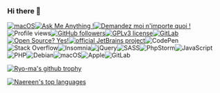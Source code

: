 ### Hi there 👋

<!--
**pitichampi/pitichampi** is a ✨ _special_ ✨ repository because its `README.md` (this file) appears on your GitHub profile.

Here are some ideas to get you started:

- 🔭 I’m currently working on ...
- 🌱 I’m currently learning ...
- 👯 I’m looking to collaborate on ...
- 🤔 I’m looking for help with ...
- 💬 Ask me about ...
- 📫 How to reach me: ...
- 😄 Pronouns: ...
- ⚡ Fun fact: ...
-->

[![macOS](https://svgshare.com/i/ZjP.svg)](https://svgshare.com/i/ZjP.svg)[![Ask Me Anything !](https://img.shields.io/badge/Ask%20me-anything-1abc9c.svg)](https://GitHub.com/pitichampi)[![Demandez moi n'importe quoi !](https://img.shields.io/badge/Demandez%20moi-n'%20importe%20quoi-1abc9c.svg)](https://GitHub.com/pitichampi)![Profile views](https://gpvc.arturio.dev/pitichampi)[![GitHub followers](https://img.shields.io/github/followers/Naereen.svg?style=social&label=Follow&maxAge=2592000)](https://github.com/Naereen?tab=followers)[![GPLv3 license](https://img.shields.io/badge/License-GPLv3-blue.svg)](http://perso.crans.org/besson/LICENSE.html)[![GitLab](https://badgen.net/badge/icon/gitlab?icon=gitlab&label)](https://https://gitlab.com/)[![Open Source? Yes!](https://badgen.net/badge/Open%20Source%20%3F/Yes%21/blue?icon=github)](https://github.com/Naereen/badges/)[![official JetBrains project](http://jb.gg/badges/official.svg)](https://confluence.jetbrains.com/display/ALL/JetBrains+on+GitHub)![CodePen](https://img.shields.io/badge/Codepen-000000?style=for-the-badge&logo=codepen&logoColor=white)![Stack Overflow](https://img.shields.io/badge/-Stackoverflow-FE7A16?style=for-the-badge&logo=stack-overflow&logoColor=white)![Insomnia](https://img.shields.io/badge/Insomnia-black?style=for-the-badge&logo=insomnia&logoColor=5849BE)![jQuery](https://img.shields.io/badge/jquery-%230769AD.svg?style=for-the-badge&logo=jquery&logoColor=white)![SASS](https://img.shields.io/badge/SASS-hotpink.svg?style=for-the-badge&logo=SASS&logoColor=white)![PhpStorm](https://img.shields.io/badge/phpstorm-143?style=for-the-badge&logo=phpstorm&logoColor=black&color=black&labelColor=darkorchid)![JavaScript](https://img.shields.io/badge/javascript-%23323330.svg?style=for-the-badge&logo=javascript&logoColor=%23F7DF1E)![PHP](https://img.shields.io/badge/php-%23777BB4.svg?style=for-the-badge&logo=php&logoColor=white)![Debian](https://img.shields.io/badge/Debian-D70A53?style=for-the-badge&logo=debian&logoColor=white)![macOS](https://img.shields.io/badge/mac%20os-000000?style=for-the-badge&logo=macos&logoColor=F0F0F0)![Apple](https://img.shields.io/badge/Apple-%23000000.svg?style=for-the-badge&logo=apple&logoColor=white)![GitLab](https://img.shields.io/badge/gitlab-%23181717.svg?style=for-the-badge&logo=gitlab&logoColor=white)

[![Ryo-ma's github trophy](https://github-profile-trophy.vercel.app/?username=pitichampi&row=1)](https://github.com/pitichampi)

[![Naereen's top languages](https://github-readme-stats.vercel.app/api/top-langs/?username=pitichampi&theme=blue-green)](https://github.com/pitichampi)

